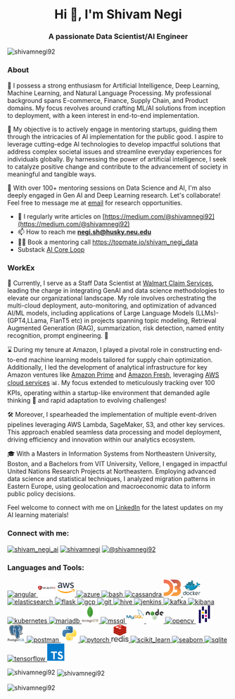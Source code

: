 <h1 align="center">Hi 👋, I'm Shivam Negi</h1>
<h3 align="center">A passionate Data Scientist/AI Engineer</h3>

<p align="left"> <img src="https://komarev.com/ghpvc/?username=shivamnegi92&label=Profile%20views&color=0e75b6&style=flat" alt="shivamnegi92" /> </p>

### About

🔭 I possess a strong enthusiasm for Artificial Intelligence, Deep Learning, Machine Learning, and Natural Language Processing. My professional background spans E-commerce, Finance, Supply Chain, and Product domains. My focus revolves around crafting ML/AI solutions from inception to deployment, with a keen interest in end-to-end implementation.

💭 My objective is to actively engage in mentoring startups, guiding them through the intricacies of AI implementation for the public good. I aspire to leverage cutting-edge AI technologies to develop impactful solutions that address complex societal issues and streamline everyday experiences for individuals globally. By harnessing the power of artificial intelligence, I seek to catalyze positive change and contribute to the advancement of society in meaningful and tangible ways.

👯 With over 100+ mentoring sessions on Data Science and AI, I'm also deeply engaged in Gen AI and Deep Learning research. Let's collaborate! Feel free to message me at [email](mailto:negi.sh@husky.neu.edu) for research opportunities.

- 📝 I regularly write articles on [https://medium.com/@shivamnegi92](https://medium.com/@shivamnegi92)
- 📫 How to reach me **negi.sh@husky.neu.edu**
- 👨‍🎓 Book a mentoring call https://topmate.io/shivam_negi_data
- Substack [AI Core Loop](https://shivamnegidata.substack.com/)

### WorkEx

🚀 Currently, I serve as a Staff Data Scientist at [Walmart Claim Services](https://www.linkedin.com/company/walmart-claims), leading the charge in integrating GenAI and data science methodologies to elevate our organizational landscape. My role involves orchestrating the multi-cloud deployment, auto-monitoring, and optimization of advanced AI/ML models, including applications of Large Language Models (LLMs)- (GPT4,LLama, FlanT5 etc) in projects spanning topic modeling, Retrieval Augmented Generation (RAG), summarization, risk detection, named entity recognition, prompt engineering. 🤖

⌛️ During my tenure at Amazon, I played a pivotal role in constructing end-to-end machine learning models tailored for supply chain optimization. Additionally, I led the development of analytical infrastructure for key Amazon ventures like [Amazon Prime](https://www.amazon.com/amazonprime) and [Amazon Fresh](https://www.amazon.com/fmc/storefront?almBrandId=QW1hem9uIEZyZXNo), leveraging [AWS cloud services](https://aws.amazon.com/?nc2=h_lg) 📊. My focus extended to meticulously tracking over 100 KPIs, operating within a startup-like environment that demanded agile thinking 🚀 and rapid adaptation to evolving challenges!

🛠️ Moreover, I spearheaded the implementation of multiple event-driven pipelines leveraging AWS Lambda, SageMaker, S3, and other key services. This approach enabled seamless data processing and model deployment, driving efficiency and innovation within our analytics ecosystem.

🎓 With a Masters in Information Systems from Northeastern University, Boston, and a Bachelors from VIT University, Vellore, I engaged in impactful United Nations Research Projects at Northeastern. Employing advanced data science and statistical techniques, I analyzed migration patterns in Eastern Europe, using geolocation and macroeconomic data to inform public policy decisions.

Feel welcome to connect with me on [LinkedIn](https://www.linkedin.com/in/shivamnegi/) for the latest updates on my AI learning materials!


<h3 align="left">Connect with me:</h3>
<p align="left">
<a href="https://twitter.com/shivam_negi_ai" target="blank"><img align="center" src="https://raw.githubusercontent.com/rahuldkjain/github-profile-readme-generator/master/src/images/icons/Social/twitter.svg" alt="shivam_negi_ai" height="30" width="40" /></a>
<a href="https://linkedin.com/in/shivamnegi" target="blank"><img align="center" src="https://raw.githubusercontent.com/rahuldkjain/github-profile-readme-generator/master/src/images/icons/Social/linked-in-alt.svg" alt="shivamnegi" height="30" width="40" /></a>
<a href="https://medium.com/@shivamnegi92" target="blank"><img align="center" src="https://raw.githubusercontent.com/rahuldkjain/github-profile-readme-generator/master/src/images/icons/Social/medium.svg" alt="@shivamnegi92" height="30" width="40" /></a>
</p>

<h3 align="left">Languages and Tools:</h3>
<p align="left"> <a href="https://angular.io" target="_blank" rel="noreferrer"> <img src="https://angular.io/assets/images/logos/angular/angular.svg" alt="angular" width="40" height="40"/> </a> <a href="https://angular.io" target="_blank" rel="noreferrer"> <img src="https://raw.githubusercontent.com/devicons/devicon/master/icons/angularjs/angularjs-original-wordmark.svg" alt="angularjs" width="40" height="40"/> </a> <a href="https://aws.amazon.com" target="_blank" rel="noreferrer"> <img src="https://raw.githubusercontent.com/devicons/devicon/master/icons/amazonwebservices/amazonwebservices-original-wordmark.svg" alt="aws" width="40" height="40"/> </a> <a href="https://azure.microsoft.com/en-in/" target="_blank" rel="noreferrer"> <img src="https://www.vectorlogo.zone/logos/microsoft_azure/microsoft_azure-icon.svg" alt="azure" width="40" height="40"/> </a> <a href="https://www.gnu.org/software/bash/" target="_blank" rel="noreferrer"> <img src="https://www.vectorlogo.zone/logos/gnu_bash/gnu_bash-icon.svg" alt="bash" width="40" height="40"/> </a> <a href="https://cassandra.apache.org/" target="_blank" rel="noreferrer"> <img src="https://www.vectorlogo.zone/logos/apache_cassandra/apache_cassandra-icon.svg" alt="cassandra" width="40" height="40"/> </a> <a href="https://d3js.org/" target="_blank" rel="noreferrer"> <img src="https://raw.githubusercontent.com/devicons/devicon/master/icons/d3js/d3js-original.svg" alt="d3js" width="40" height="40"/> </a> <a href="https://www.docker.com/" target="_blank" rel="noreferrer"> <img src="https://raw.githubusercontent.com/devicons/devicon/master/icons/docker/docker-original-wordmark.svg" alt="docker" width="40" height="40"/> </a> <a href="https://www.elastic.co" target="_blank" rel="noreferrer"> <img src="https://www.vectorlogo.zone/logos/elastic/elastic-icon.svg" alt="elasticsearch" width="40" height="40"/> </a> <a href="https://flask.palletsprojects.com/" target="_blank" rel="noreferrer"> <img src="https://www.vectorlogo.zone/logos/pocoo_flask/pocoo_flask-icon.svg" alt="flask" width="40" height="40"/> </a> <a href="https://cloud.google.com" target="_blank" rel="noreferrer"> <img src="https://www.vectorlogo.zone/logos/google_cloud/google_cloud-icon.svg" alt="gcp" width="40" height="40"/> </a> <a href="https://git-scm.com/" target="_blank" rel="noreferrer"> <img src="https://www.vectorlogo.zone/logos/git-scm/git-scm-icon.svg" alt="git" width="40" height="40"/> </a> <a href="https://hive.apache.org/" target="_blank" rel="noreferrer"> <img src="https://www.vectorlogo.zone/logos/apache_hive/apache_hive-icon.svg" alt="hive" width="40" height="40"/> </a> <a href="https://www.jenkins.io" target="_blank" rel="noreferrer"> <img src="https://www.vectorlogo.zone/logos/jenkins/jenkins-icon.svg" alt="jenkins" width="40" height="40"/> </a> <a href="https://kafka.apache.org/" target="_blank" rel="noreferrer"> <img src="https://www.vectorlogo.zone/logos/apache_kafka/apache_kafka-icon.svg" alt="kafka" width="40" height="40"/> </a> <a href="https://www.elastic.co/kibana" target="_blank" rel="noreferrer"> <img src="https://www.vectorlogo.zone/logos/elasticco_kibana/elasticco_kibana-icon.svg" alt="kibana" width="40" height="40"/> </a> <a href="https://kubernetes.io" target="_blank" rel="noreferrer"> <img src="https://www.vectorlogo.zone/logos/kubernetes/kubernetes-icon.svg" alt="kubernetes" width="40" height="40"/> </a> <a href="https://mariadb.org/" target="_blank" rel="noreferrer"> <img src="https://www.vectorlogo.zone/logos/mariadb/mariadb-icon.svg" alt="mariadb" width="40" height="40"/> </a> <a href="https://www.mongodb.com/" target="_blank" rel="noreferrer"> <img src="https://raw.githubusercontent.com/devicons/devicon/master/icons/mongodb/mongodb-original-wordmark.svg" alt="mongodb" width="40" height="40"/> </a> <a href="https://www.microsoft.com/en-us/sql-server" target="_blank" rel="noreferrer"> <img src="https://www.svgrepo.com/show/303229/microsoft-sql-server-logo.svg" alt="mssql" width="40" height="40"/> </a> <a href="https://www.mysql.com/" target="_blank" rel="noreferrer"> <img src="https://raw.githubusercontent.com/devicons/devicon/master/icons/mysql/mysql-original-wordmark.svg" alt="mysql" width="40" height="40"/> </a> <a href="https://nodejs.org" target="_blank" rel="noreferrer"> <img src="https://raw.githubusercontent.com/devicons/devicon/master/icons/nodejs/nodejs-original-wordmark.svg" alt="nodejs" width="40" height="40"/> </a> <a href="https://opencv.org/" target="_blank" rel="noreferrer"> <img src="https://www.vectorlogo.zone/logos/opencv/opencv-icon.svg" alt="opencv" width="40" height="40"/> </a> <a href="https://pandas.pydata.org/" target="_blank" rel="noreferrer"> <img src="https://raw.githubusercontent.com/devicons/devicon/2ae2a900d2f041da66e950e4d48052658d850630/icons/pandas/pandas-original.svg" alt="pandas" width="40" height="40"/> </a> <a href="https://www.postgresql.org" target="_blank" rel="noreferrer"> <img src="https://raw.githubusercontent.com/devicons/devicon/master/icons/postgresql/postgresql-original-wordmark.svg" alt="postgresql" width="40" height="40"/> </a> <a href="https://postman.com" target="_blank" rel="noreferrer"> <img src="https://www.vectorlogo.zone/logos/getpostman/getpostman-icon.svg" alt="postman" width="40" height="40"/> </a> <a href="https://www.python.org" target="_blank" rel="noreferrer"> <img src="https://raw.githubusercontent.com/devicons/devicon/master/icons/python/python-original.svg" alt="python" width="40" height="40"/> </a> <a href="https://pytorch.org/" target="_blank" rel="noreferrer"> <img src="https://www.vectorlogo.zone/logos/pytorch/pytorch-icon.svg" alt="pytorch" width="40" height="40"/> </a> <a href="https://redis.io" target="_blank" rel="noreferrer"> <img src="https://raw.githubusercontent.com/devicons/devicon/master/icons/redis/redis-original-wordmark.svg" alt="redis" width="40" height="40"/> </a> <a href="https://scikit-learn.org/" target="_blank" rel="noreferrer"> <img src="https://upload.wikimedia.org/wikipedia/commons/0/05/Scikit_learn_logo_small.svg" alt="scikit_learn" width="40" height="40"/> </a> <a href="https://seaborn.pydata.org/" target="_blank" rel="noreferrer"> <img src="https://seaborn.pydata.org/_images/logo-mark-lightbg.svg" alt="seaborn" width="40" height="40"/> </a> <a href="https://www.sqlite.org/" target="_blank" rel="noreferrer"> <img src="https://www.vectorlogo.zone/logos/sqlite/sqlite-icon.svg" alt="sqlite" width="40" height="40"/> </a> <a href="https://www.tensorflow.org" target="_blank" rel="noreferrer"> <img src="https://www.vectorlogo.zone/logos/tensorflow/tensorflow-icon.svg" alt="tensorflow" width="40" height="40"/> </a> <a href="https://www.typescriptlang.org/" target="_blank" rel="noreferrer"> <img src="https://raw.githubusercontent.com/devicons/devicon/master/icons/typescript/typescript-original.svg" alt="typescript" width="40" height="40"/> </a> </p>

<p><img align="left" src="https://github-readme-stats.vercel.app/api/top-langs?username=shivamnegi92&show_icons=true&locale=en&layout=compact" alt="shivamnegi92" /></p>

<p>&nbsp;<img align="center" src="https://github-readme-stats.vercel.app/api?username=shivamnegi92&show_icons=true&locale=en" alt="shivamnegi92" /></p>

<p><img align="center" src="https://github-readme-streak-stats.herokuapp.com/?user=shivamnegi92&" alt="shivamnegi92" /></p>
